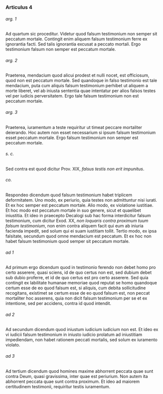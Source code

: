 ### Articulus 4

###### arg. 1
Ad quartum sic proceditur. Videtur quod falsum testimonium non semper sit peccatum mortale. Contingit enim aliquem falsum testimonium ferre ex ignorantia facti. Sed talis ignorantia excusat a peccato mortali. Ergo testimonium falsum non semper est peccatum mortale.

###### arg. 2
Praeterea, mendacium quod alicui prodest et nulli nocet, est officiosum, quod non est peccatum mortale. Sed quandoque in falso testimonio est tale mendacium, puta cum aliquis falsum testimonium perhibet ut aliquem a morte liberet, vel ab iniusta sententia quae intentatur per alios falsos testes vel per iudicis perversitatem. Ergo tale falsum testimonium non est peccatum mortale.

###### arg. 3
Praeterea, iuramentum a teste requiritur ut timeat peccare mortaliter deierando. Hoc autem non esset necessarium si ipsum falsum testimonium esset peccatum mortale. Ergo falsum testimonium non semper est peccatum mortale.

###### s. c.
Sed contra est quod dicitur Prov. XIX, *falsus testis non erit impunitus*.

###### co.
Respondeo dicendum quod falsum testimonium habet triplicem deformitatem. Uno modo, ex periurio, quia testes non admittuntur nisi iurati. Et ex hoc semper est peccatum mortale. Alio modo, ex violatione iustitiae. Et hoc modo est peccatum mortale in suo genere, sicut et quaelibet iniustitia. Et ideo in praecepto Decalogi sub hac forma interdicitur falsum testimonium, cum dicitur Exod. XX, *non loquaris contra proximum tuum falsum testimonium*, non enim contra aliquem facit qui eum ab iniuria facienda impedit, sed solum qui ei suam iustitiam tollit. Tertio modo, ex ipsa falsitate, secundum quod omne mendacium est peccatum. Et ex hoc non habet falsum testimonium quod semper sit peccatum mortale.

###### ad 1
Ad primum ergo dicendum quod in testimonio ferendo non debet homo pro certo asserere, quasi sciens, id de quo certus non est, sed dubium debet sub dubio proferre, et id de quo certus est pro certo asserere. Sed quia contingit ex labilitate humanae memoriae quod reputat se homo quandoque certum esse de eo quod falsum est, si aliquis, cum debita sollicitudine recogitans, existimet se certum esse de eo quod falsum est, non peccat mortaliter hoc asserens, quia non dicit falsum testimonium per se et ex intentione, sed per accidens, contra id quod intendit.

###### ad 2
Ad secundum dicendum quod iniustum iudicium iudicium non est. Et ideo ex vi iudicii falsum testimonium in iniusto iudicio prolatum ad iniustitiam impediendam, non habet rationem peccati mortalis, sed solum ex iuramento violato.

###### ad 3
Ad tertium dicendum quod homines maxime abhorrent peccata quae sunt contra Deum, quasi gravissima, inter quae est periurium. Non autem ita abhorrent peccata quae sunt contra proximum. Et ideo ad maiorem certitudinem testimonii, requiritur testis iuramentum.

